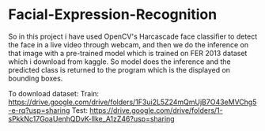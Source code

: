 # Facial-Expression-Recognition
So in this project i have used OpenCV's Harcascade face classifier to detect the face in a live video through webcam, and then we do the inference on that image with a pre-trained model which is trained on FER 2013 dataset which i download from kaggle. So model does the inference and the predicted class is returned to the program which is the displayed on bounding boxes.

To download dataset:
Train: https://drive.google.com/drive/folders/1F3ui2L5Z24mQmUjB7O43eMVChg5-e-rq?usp=sharing
Test: https://drive.google.com/drive/folders/1-sPkkNc17GoaUenhQDvK-llke_A1zZ46?usp=sharing
